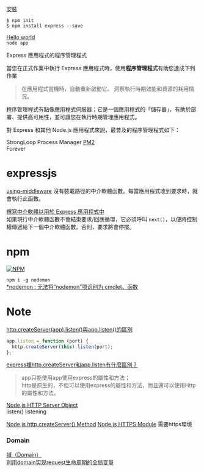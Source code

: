 

[安裝](https://expressjs.com/zh-tw/starter/installing.html)  

`$ npm init`   
`$ npm install express --save`  

[Hello world](https://expressjs.com/zh-tw/starter/hello-world.html)  
`node app`  

Express 應用程式的程序管理程式

當您在正式作業中執行 Express 應用程式時，使用**程序管理程式**有助您達成下列作業 
> 在應用程式當機時，自動重新啟動它。 洞察執行時期效能和資源的耗用情況。   

程序管理程式有點像應用程式伺服器；它是一個應用程式的「儲存器」，有助於部署、提供高可用性，並可讓您在執行時期管理應用程式。

對 Express 和其他 Node.js 應用程式來說，最普及的程序管理程式如下：

StrongLoop Process Manager
[PM2](https://expressjs.com/zh-tw/advanced/pm.html#pm2)  
Forever

# expressjs

[using-middleware](https://expressjs.com/zh-tw/guide/using-middleware.html) 
沒有裝載路徑的中介軟體函數。每當應用程式收到要求時，就會執行此函數。

[撰寫中介軟體以用於 Express 應用程式中](https://expressjs.com/zh-tw/guide/writing-middleware.html)  
如果現行中介軟體函數不會結束要求/回應循環，它必須呼叫 `next()`，以便將控制權傳遞給下一個中介軟體函數。否則，要求將會停擺。

# npm 

 [![NPM](https://nodei.co/npm/nodemon.png?downloads=true&stars=true)](https://nodei.co/npm/nodemon/)  

 `npm i -g nodemon`  
 [*nodemon : 无法将“nodemon”项识别为 cmdlet、函数](https://juejin.im/post/5c1f01545188254a4313d22e)  

# Note

[http.createServer(app).listen()與app.listen()的區別](https://blog.csdn.net/weixin_38578293/article/details/79032492) 
```js
app.listen = function (port) {
  http.createServer(this).listen(port);
};
```
[express裡http.createServer和app.listen有什麼區別？](https://cnodejs.org/topic/5396cd60c3ee0b5820f00e2a)    
> app只能使用app使用express的屬性和方法；  
http是原生的，不但可以使用express的屬性和方法，而且還可以使用Http的屬性和方法。  

[Node.js HTTP Server Object](https://www.w3schools.com/nodejs/obj_http_server.asp)  
listen() listening


[Node.js http.createServer() Method](https://www.w3schools.com/nodejs/met_http_createserver.asp)
[Node.js HTTPS Module](https://www.w3schools.com/nodejs/ref_https.asp) 需要https環境  

### Domain 
[域（Domain）](https://wiki.jikexueyuan.com/project/nodejs-guide/domain.html)  
[利用domain实现request生命周期的全局变量](https://www.cnblogs.com/kenkofox/p/5430988.html)